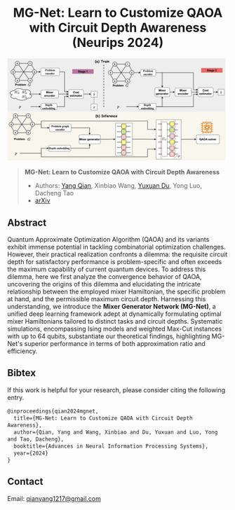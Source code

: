 <div align="center">

# MG-Net: Learn to Customize QAOA with Circuit Depth Awareness (Neurips 2024)
</div>

![demo](figure/framework_train_infer.jpg)

> **MG-Net: Learn to Customize QAOA with Circuit Depth Awareness**
> - Authors: [Yang Qian](https://qqqyang.github.io/),
> Xinbiao Wang,
> [Yuxuan Du](https://yuxuan-du.github.io/), Yong Luo, Dacheng Tao
> - [arXiv](https://arxiv.org/abs/2409.18692)


## Abstract
Quantum Approximate Optimization Algorithm (QAOA) and its variants exhibit immense potential in tackling combinatorial optimization challenges. However, their practical realization confronts a dilemma: the requisite circuit depth for satisfactory performance is problem-specific and often exceeds the maximum capability of current quantum devices. To address this dilemma, here we first analyze the convergence behavior of QAOA, uncovering the origins of this dilemma and elucidating the intricate relationship between the employed mixer Hamiltonian, the specific problem at hand, and the permissible maximum circuit depth. Harnessing this understanding, we introduce the **Mixer Generator Network (MG-Net)**, a unified deep learning framework adept at dynamically formulating optimal mixer Hamiltonians tailored to distinct tasks and circuit depths. Systematic simulations, encompassing Ising models and weighted Max-Cut instances with up to 64 qubits, substantiate our theoretical findings, highlighting MG-Net's superior performance in terms of both approximation ratio and efficiency.

## Bibtex

If this work is helpful for your research, please consider citing the following entry.

```
@inproceedings{qian2024mgnet,
  title={MG-Net: Learn to Customize QAOA with Circuit Depth Awareness},
  author={Qian, Yang and Wang, Xinbiao and Du, Yuxuan and Luo, Yong and Tao, Dacheng},
  booktitle={Advances in Neural Information Processing Systems},
  year={2024}
}
```

## Contact

Email: qianyang1217@gmail.com

